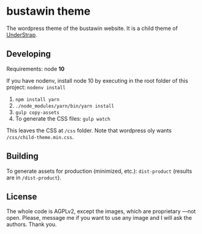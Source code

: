 # bustawin theme
The wordpress theme of the bustawin website. It is a child theme of [UnderStrap](https://github.com/understrap/understrap).

## Developing
Requirements: node **10**

If you have nodenv, install node 10 by executing in the root folder of
this project:
`nodenv install`

1. `npm install yarn`
2. `./node_modules/yarn/bin/yarn install`
3. `gulp copy-assets`
4. To generate the CSS files: `gulp watch`

This leaves the CSS at `/css` folder. Note that wordpress oly wants `/css/child-theme.min.css`.

## Building
To generate assets for production (minimized, etc.): `dist-product` (results are in `/dist-product`).

## License
The whole code is AGPLv2, except the images, which are proprietary —not open.
Please, message me if you want to use any image and I will ask the
authors. Thank you.
